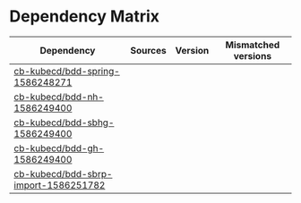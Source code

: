 # Dependency Matrix

Dependency | Sources | Version | Mismatched versions
---------- | ------- | ------- | -------------------
[cb-kubecd/bdd-spring-1586248271](https://github.com/cb-kubecd/bdd-spring-1586248271.git) |  | []() | 
[cb-kubecd/bdd-nh-1586249400](https://github.com/cb-kubecd/bdd-nh-1586249400.git) |  | []() | 
[cb-kubecd/bdd-sbhg-1586249400](https://github.com/cb-kubecd/bdd-sbhg-1586249400.git) |  | []() | 
[cb-kubecd/bdd-gh-1586249400](https://github.com/cb-kubecd/bdd-gh-1586249400.git) |  | []() | 
[cb-kubecd/bdd-sbrp-import-1586251782](https://github.com/cb-kubecd/bdd-sbrp-import-1586251782.git) |  | []() | 
